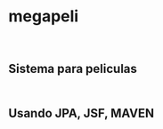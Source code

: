 # <h1 style="text-aling=center">megapeli</h1><br>
<h2>Sistema para peliculas <h2><br>
Usando JPA, JSF, MAVEN 
